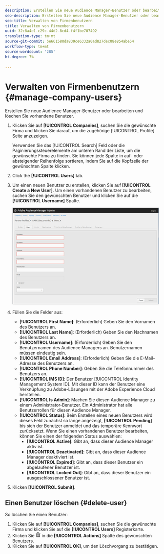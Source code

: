 ```yaml
---
description: Erstellen Sie neue Audience Manager-Benutzer oder bearbeiten und löschen Sie vorhandene Benutzer.
seo-description: Erstellen Sie neue Audience Manager-Benutzer oder bearbeiten und löschen Sie vorhandene Benutzer.
seo-title: Verwalten von Firmenbenutzern
title: Verwalten von Firmenbenutzern
uuid: 32c8a4e1-c29c-44d2-8cd4-f4f1be707492
translation-type: tm+mt
source-git-commit: be661580da839ce6332a0ad827dec08e854abe54
workflow-type: tm+mt
source-wordcount: '285'
ht-degree: 7%

---
```



# Verwalten von Firmenbenutzern {#manage-company-users}

Erstellen Sie neue Audience Manager-Benutzer oder bearbeiten und löschen Sie vorhandene Benutzer.

<!-- t_manage_company_users.xml -->

1. Klicken Sie auf **[!UICONTROL Companies]**, suchen Sie die gewünschte Firma und klicken Sie darauf, um die zugehörige [!UICONTROL Profile] Seite anzuzeigen.

   Verwenden Sie das [!UICONTROL Search] Feld oder die Paginierungssteuerelemente am unteren Rand der Liste, um die gewünschte Firma zu finden. Sie können jede Spalte in auf- oder absteigender Reihenfolge sortieren, indem Sie auf die Kopfzeile der gewünschten Spalte klicken.
1. Click the **[!UICONTROL Users]** tab.
1. Um einen neuen Benutzer zu erstellen, klicken Sie auf **[!UICONTROL Create a New User]**. Um einen vorhandenen Benutzer zu bearbeiten, suchen Sie den gewünschten Benutzer und klicken Sie auf die **[!UICONTROL Username]** Spalte.

   ![](assets/users.png)

1. Füllen Sie die Felder aus:

   * **[!UICONTROL First Name]**: (Erforderlich) Geben Sie den Vornamen des Benutzers an.
   * **[!UICONTROL Last Name]**: (Erforderlich) Geben Sie den Nachnamen des Benutzers an.
   * **[!UICONTROL Username]**: (Erforderlich) Geben Sie den Benutzernamen des Audience Managers an. Benutzernamen müssen eindeutig sein.
   * **[!UICONTROL Email Address]**: (Erforderlich) Geben Sie die E-Mail-Adresse des Benutzers an.
   * **[!UICONTROL Phone Number]**: Geben Sie die Telefonnummer des Benutzers an.
   * **[!UICONTROL IMS ID]**: Der Benutzer [!UICONTROL Identity Management System ID]. Mit dieser ID kann der Benutzer eine Verknüpfung zu Adobe-Lösungen mit der Adobe Experience Cloud herstellen.
   * **[!UICONTROL Is Admin]**: Machen Sie diesen Audience Manager zu einem Administrator-Benutzer. Ein Administrator hat alle Benutzerrollen für diesen Audience Manager.
   * **[!UICONTROL Status]**: Beim Erstellen eines neuen Benutzers wird dieses Feld zunächst so lange angezeigt, **[!UICONTROL Pending]** bis sich der Benutzer anmeldet und das temporäre Kennwort zurücksetzt. Wenn Sie einen vorhandenen Benutzer bearbeiten, können Sie einen der folgenden Status auswählen:
      * **[!UICONTROL Active]**: Gibt an, dass dieser Audience Manager aktiv ist.
      * **[!UICONTROL Deactivated]**: Gibt an, dass dieser Audience Manager deaktiviert ist.
      * **[!UICONTROL Expired]**: Gibt an, dass dieser Benutzer ein abgelaufener Benutzer ist.
      * **[!UICONTROL Locked Out]**: Gibt an, dass dieser Benutzer ein ausgeschlossener Benutzer ist.

1. Klicken **[!UICONTROL Submit]**.

## Einen Benutzer löschen {#delete-user}

So löschen Sie einen Benutzer:

1. Klicken Sie auf **[!UICONTROL Companies]**, suchen Sie die gewünschte Firma und klicken Sie auf die **[!UICONTROL Users]** Registerkarte.
1. Klicken Sie ![](assets/icon_delete.png) in die **[!UICONTROL Actions]** Spalte des gewünschten Benutzers.
1. Klicken Sie auf **[!UICONTROL OK]**, um den Löschvorgang zu bestätigen.